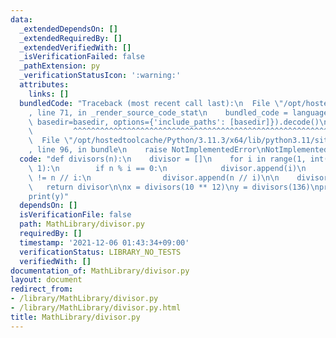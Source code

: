 ```yaml
---
data:
  _extendedDependsOn: []
  _extendedRequiredBy: []
  _extendedVerifiedWith: []
  _isVerificationFailed: false
  _pathExtension: py
  _verificationStatusIcon: ':warning:'
  attributes:
    links: []
  bundledCode: "Traceback (most recent call last):\n  File \"/opt/hostedtoolcache/Python/3.11.3/x64/lib/python3.11/site-packages/onlinejudge_verify/documentation/build.py\"\
    , line 71, in _render_source_code_stat\n    bundled_code = language.bundle(stat.path,\
    \ basedir=basedir, options={'include_paths': [basedir]}).decode()\n          \
    \         ^^^^^^^^^^^^^^^^^^^^^^^^^^^^^^^^^^^^^^^^^^^^^^^^^^^^^^^^^^^^^^^^^^^^^^^^^^^^^^^^^\n\
    \  File \"/opt/hostedtoolcache/Python/3.11.3/x64/lib/python3.11/site-packages/onlinejudge_verify/languages/python.py\"\
    , line 96, in bundle\n    raise NotImplementedError\nNotImplementedError\n"
  code: "def divisors(n):\n    divisor = []\n    for i in range(1, int(n ** 0.5) +\
    \ 1):\n        if n % i == 0:\n            divisor.append(i)\n            if i\
    \ != n // i:\n                divisor.append(n // i)\n\n    divisor.sort()\n \
    \   return divisor\n\nx = divisors(10 ** 12)\ny = divisors(136)\nprint(len(x))\n\
    print(y)"
  dependsOn: []
  isVerificationFile: false
  path: MathLibrary/divisor.py
  requiredBy: []
  timestamp: '2021-12-06 01:43:34+09:00'
  verificationStatus: LIBRARY_NO_TESTS
  verifiedWith: []
documentation_of: MathLibrary/divisor.py
layout: document
redirect_from:
- /library/MathLibrary/divisor.py
- /library/MathLibrary/divisor.py.html
title: MathLibrary/divisor.py
---
```

